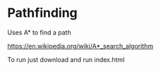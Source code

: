 # Pathfinding

Uses A* to find a path 

https://en.wikipedia.org/wiki/A*_search_algorithm

To run just download and run index.html
